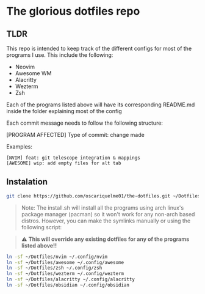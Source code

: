 # The glorious dotfiles repo

## TLDR

This repo is intended to keep track of the different configs for most of the programs I use. This include the following:

- Neovim
- Awesome WM
- Alacritty
- Wezterm
- Zsh

Each of the programs listed above will have its corresponding README.md inside the folder explaining most of the config 

Each commit message needs to follow the following structure:

[PROGRAM AFFECTED] Type of commit: change made

Examples:

```
[NVIM] feat: git telescope integration & mappings
[AWESOME] wip: add empty files for alt tab
```

## Instalation
```bash
git clone https://github.com/oscariquelme01/the-dotfiles.git ~/Dotfiles && ./install.sh 
```

> Note: The install.sh will install all the programs using arch linux's package manager (pacman) so it won't work for any non-arch based distros. However, you can make the symlinks manually or using the following script:

> :warning: **This will override any existing dotfiles for any of the programs listed above!!**

```bash
ln -sf ~/Dotfiles/nvim ~/.config/nvim
ln -sf ~/Dotfiles/awesome ~/.config/awesome
ln -sf ~/Dotfiles/zsh ~/.config/zsh
ln -sf ~/Dotfiles/wezterm ~/.config/wezterm
ln -sf ~/Dotfiles/alacritty ~/.config/alacritty
ln -sf ~/Dotfiles/obsidian ~/.config/obsidian
```
